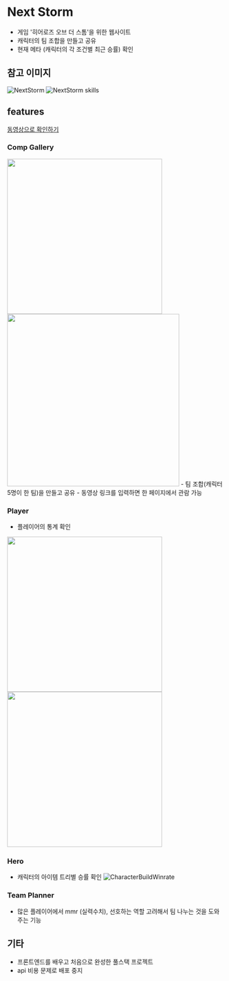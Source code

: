 
# Next Storm

- 게임 '히어로즈 오브 더 스톰'을 위한 웹사이트
- 캐릭터의 팀 조합을 만들고 공유
- 현재 메타 (캐릭터의 각 조건별 최근 승률) 확인

## 참고 이미지
![NextStorm](https://user-images.githubusercontent.com/47841931/120092288-c0211180-c14c-11eb-8870-2c13a7724803.png)
![NextStorm skills](https://user-images.githubusercontent.com/47841931/120080166-8de2c600-c0f2-11eb-964b-9d35128a5e22.png)



## features
[동영상으로 확인하기](https://www.dropbox.com/sh/kjov8169q9o7kod/AAD7TtD7osn_JEZwLe4Air6_a?dl=0)

### Comp Gallery
<img src="https://user-images.githubusercontent.com/47841931/120093029-602d6980-c152-11eb-926a-a7d49bd637a4.png" width="360">
<img src="https://user-images.githubusercontent.com/47841931/120093046-79ceb100-c152-11eb-92bc-eeac272d7f85.png" width="400">
-  팀 조합(캐릭터 5명이 한 팀)을 만들고 공유
-  동영상 링크를 입력하면 한 페이지에서 관람 가능


### Player
- 플레이어의 통계 확인
<img src="https://user-images.githubusercontent.com/47841931/120092951-bfd74500-c151-11eb-9f75-7ab0176c35f3.png" width="360">
<img src="https://user-images.githubusercontent.com/47841931/120092952-c2d23580-c151-11eb-8b31-e7f5c2ffcb52.png" width="360">


### Hero 
- 캐릭터의 아이템 트리별 승률 확인
![CharacterBuildWinrate](https://user-images.githubusercontent.com/47841931/120092969-edbc8980-c151-11eb-9c29-bb1dfde9b19a.gif)


### Team Planner
- 많은 플레이어에서 mmr (실력수치), 선호하는 역할 고려해서 팀 나누는 것을 도와주는 기능



## 기타
- 프론트엔드를 배우고 처음으로 완성한 풀스택 프로젝트
- api 비용 문제로 배포 중지
